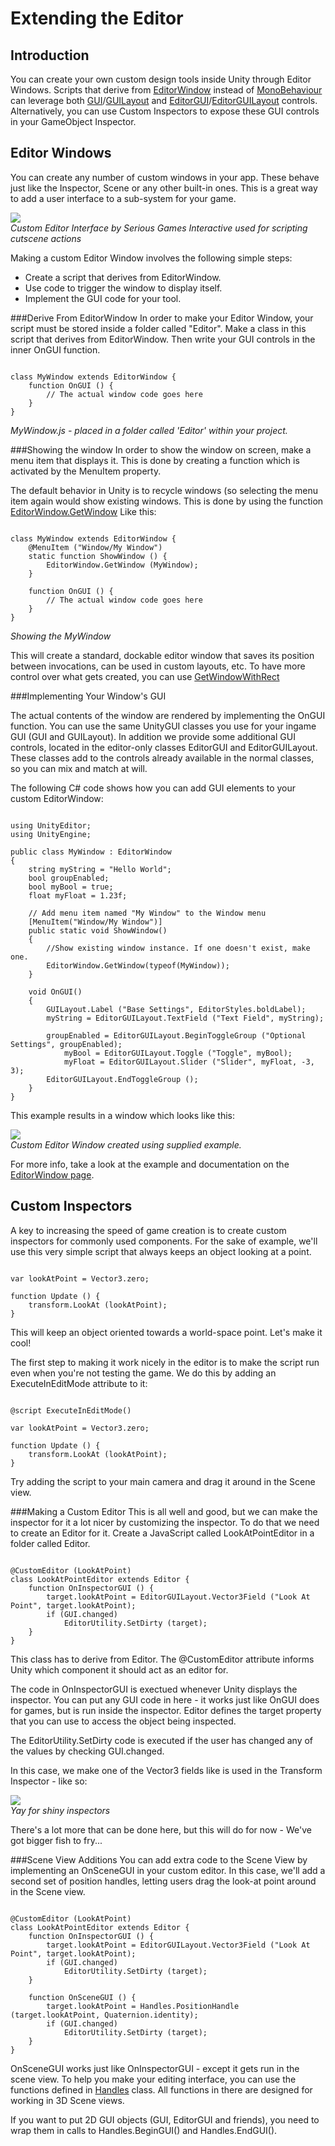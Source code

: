 Extending the Editor
====================


Introduction
------------


You can create your own custom design tools inside Unity through <span class=keyword>Editor Windows</span>.  Scripts that derive from [EditorWindow](ScriptRef:EditorWindow.html) instead of [MonoBehaviour](ScriptRef:MonoBehaviour.html) can leverage both [GUI](ScriptRef:EditorGUI.html)/[GUILayout](ScriptRef:GUI.html) and [EditorGUI](ScriptRef:GUILayout.html)/[EditorGUILayout](ScriptRef:EditorGUILayout.html) controls. Alternatively, you can use <span class=keyword>Custom Inspectors</span> to expose these GUI controls in your GameObject Inspector.


Editor Windows
--------------


You can create any number of custom windows in your app. These behave just like the Inspector, Scene or any other built-in ones. This is a great way to add a user interface to a sub-system for your game.


![](http://docwiki.hq.unity3d.com/uploads/Main/CustomEditorWindow.png)  
_Custom Editor Interface by Serious Games Interactive used for scripting cutscene actions_

Making a custom Editor Window involves the following simple steps:
* Create a script that derives from EditorWindow.
* Use code to trigger the window to display itself.
* Implement the GUI code for your tool.

###Derive From EditorWindow
In order to make your Editor Window, your script must be stored inside a folder called "Editor".  Make a class in this script that derives from EditorWindow. Then write your GUI controls in the inner OnGUI function.

````

class MyWindow extends EditorWindow {
    function OnGUI () {
        // The actual window code goes here
    }
}

````
_MyWindow.js - placed in a folder called 'Editor' within your project._

###Showing the window
In order to show the window on screen, make a menu item that displays it. This is done by creating a function which is activated by the 
<span class=keyword>MenuItem</span> property. 

The default behavior in Unity is to recycle windows (so selecting the menu item again would show existing windows. This is done by using the function [EditorWindow.GetWindow](ScriptRef:EditorWindow.GetWindow.html) Like this:
````

class MyWindow extends EditorWindow {
    @MenuItem ("Window/My Window")
    static function ShowWindow () {
        EditorWindow.GetWindow (MyWindow);
    }

    function OnGUI () {
        // The actual window code goes here
    }
}

````
_Showing the MyWindow_

This will create a standard, dockable editor window that saves its position between invocations, can be used in custom layouts, etc. To have more control over what gets created, you can use [GetWindowWithRect](ScriptRef:EditorWindow.GetWindowWithRect.html)

###Implementing Your Window's GUI

The actual contents of the window are rendered by implementing the OnGUI function. You can use the same UnityGUI classes you use for your ingame GUI (<span class=component>GUI</span> and <span class=component>GUILayout</span>). In addition we provide some additional GUI controls, located in the editor-only classes <span class=component>EditorGUI</span> and <span class=component>EditorGUILayout</span>. These classes add to the controls already available in the normal classes, so you can mix and match at will.

The following C# code shows how you can add GUI elements to your custom EditorWindow:
````

using UnityEditor;
using UnityEngine;

public class MyWindow : EditorWindow
{
	string myString = "Hello World";
	bool groupEnabled;
	bool myBool = true;
	float myFloat = 1.23f;
	
	// Add menu item named "My Window" to the Window menu
	[MenuItem("Window/My Window")]
	public static void ShowWindow()
	{
		//Show existing window instance. If one doesn't exist, make one.
		EditorWindow.GetWindow(typeof(MyWindow));
	}
	
	void OnGUI()
	{
		GUILayout.Label ("Base Settings", EditorStyles.boldLabel);
		myString = EditorGUILayout.TextField ("Text Field", myString);
        
		groupEnabled = EditorGUILayout.BeginToggleGroup ("Optional Settings", groupEnabled);
			myBool = EditorGUILayout.Toggle ("Toggle", myBool);
			myFloat = EditorGUILayout.Slider ("Slider", myFloat, -3, 3);
		EditorGUILayout.EndToggleGroup ();
	}
}

````

This example results in a window which looks like this:

![](http://docwiki.hq.unity3d.com/uploads/Main/ExampleEditorWindow.png)  
_Custom Editor Window created using supplied example._


For more info, take a look at the example and documentation on the [EditorWindow page](ScriptRef:EditorWindow.html).

Custom Inspectors
-----------------

A key to increasing the speed of game creation is to create custom inspectors for commonly used components. For the sake of example, we'll use this very simple script that always keeps an object looking at a point.

````

var lookAtPoint = Vector3.zero;

function Update () {
    transform.LookAt (lookAtPoint);
}

````

This will keep an object oriented towards a world-space point. Let's make it cool!

The first step to making it work nicely in the editor is to make the script run even when you're not testing the game. We do this by adding an ExecuteInEditMode attribute to it:

````

@script ExecuteInEditMode()

var lookAtPoint = Vector3.zero;

function Update () {
    transform.LookAt (lookAtPoint);
}

````

Try adding the script to your main camera and drag it around in the Scene view.

###Making a Custom Editor
This is all well and good, but we can make the inspector for it a lot nicer by customizing the inspector. To do that we need to create an <span class=component>Editor</span> for it. Create a JavaScript called LookAtPointEditor in a folder called Editor.

````

@CustomEditor (LookAtPoint)
class LookAtPointEditor extends Editor {
    function OnInspectorGUI () {
        target.lookAtPoint = EditorGUILayout.Vector3Field ("Look At Point", target.lookAtPoint);
        if (GUI.changed)
            EditorUtility.SetDirty (target);
    }
}

````

This class has to derive from Editor. The @CustomEditor attribute informs Unity which component it should act as an editor for.

The code in OnInspectorGUI is exectued whenever Unity displays the inspector. You can put any GUI code in here - it works just like OnGUI does for games, but is run inside the inspector. Editor defines the target property that you can use to access the object being inspected.

The EditorUtility.SetDirty code is executed if the user has changed any of the values by checking GUI.changed.

In this case, we make one of the Vector3 fields like is used in the Transform Inspector - like so:

![](http://docwiki.hq.unity3d.com/uploads/Main/CustomInspector.png)  
_Yay for shiny inspectors_

There's a lot more that can be done here, but this will do for now - We've got bigger fish to fry...

###Scene View Additions
You can add extra code to the Scene View by implementing an OnSceneGUI in your custom editor. In this case, we'll add a second set of position handles, letting users drag the look-at point around in the Scene view.

````

@CustomEditor (LookAtPoint)
class LookAtPointEditor extends Editor {
    function OnInspectorGUI () {
        target.lookAtPoint = EditorGUILayout.Vector3Field ("Look At Point", target.lookAtPoint);
        if (GUI.changed)
            EditorUtility.SetDirty (target);
    }
    
    function OnSceneGUI () {
        target.lookAtPoint = Handles.PositionHandle (target.lookAtPoint, Quaternion.identity);
        if (GUI.changed)
            EditorUtility.SetDirty (target);
    }
}

````

OnSceneGUI works just like OnInspectorGUI - except it gets run in the scene view. To help you make your editing interface, you can use the functions defined in [Handles](ScriptRef:Handles.html) class. All functions in there are designed for working in 3D Scene views.

If you want to put 2D GUI objects (GUI, EditorGUI and friends), you need to wrap them in calls to Handles.BeginGUI() and Handles.EndGUI().
